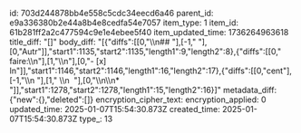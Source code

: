 id: 703d244878bb4e558c5cdc34eecd6a46
parent_id: e9a336380b2e44a8b4e8cedfa54e7057
item_type: 1
item_id: 61b281ff2a2c477594c9e1e4ebee5f40
item_updated_time: 1736264963618
title_diff: "[]"
body_diff: "[{\"diffs\":[[0,\"\\\n## \"],[-1,\" \"],[0,\"Autr\"]],\"start1\":1135,\"start2\":1135,\"length1\":9,\"length2\":8},{\"diffs\":[[0,\" faire:\\\n\"],[1,\"\\\n\"],[0,\"- [x] In\"]],\"start1\":1146,\"start2\":1146,\"length1\":16,\"length2\":17},{\"diffs\":[[0,\"cent\"],[-1,\"\\\n&nbsp;\"],[1,\"  \\\n     \"],[0,\"\\\n\\\n* \"]],\"start1\":1278,\"start2\":1278,\"length1\":15,\"length2\":16}]"
metadata_diff: {"new":{},"deleted":[]}
encryption_cipher_text: 
encryption_applied: 0
updated_time: 2025-01-07T15:54:30.873Z
created_time: 2025-01-07T15:54:30.873Z
type_: 13